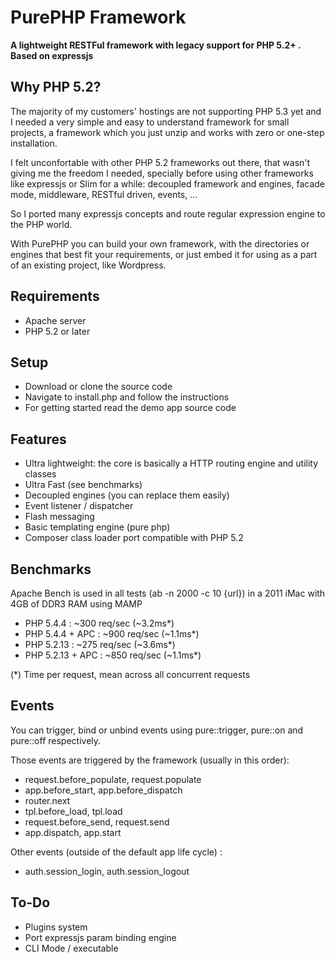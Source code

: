 # PurePHP Framework

**A lightweight RESTFul framework with legacy support for PHP 5.2+ . Based on expressjs**

## Why PHP 5.2?

The majority of my customers' hostings are not supporting PHP 5.3 yet and I needed a very simple and easy to understand framework
for small projects, a framework which you just unzip and works with zero or one-step installation.

I felt unconfortable with other PHP 5.2 frameworks out there, that wasn't giving me the freedom I needed, specially before
using other frameworks like expressjs or Slim for a while: decoupled framework and engines, facade mode, middleware, RESTful driven, events, ...

So I ported many expressjs concepts and route regular expression engine to the PHP world.

With PurePHP you can build your own framework, with the directories or engines that best fit your requirements, or just embed it
for using as a part of an existing project, like Wordpress.

## Requirements

* Apache server
* PHP 5.2 or later

## Setup

* Download or clone the source code
* Navigate to install.php and follow the instructions
* For getting started read the demo app source code

## Features

* Ultra lightweight: the core is basically a HTTP routing engine and utility classes
* Ultra Fast (see benchmarks)
* Decoupled engines (you can replace them easily)
* Event listener / dispatcher
* Flash messaging
* Basic templating engine (pure php)
* Composer class loader port compatible with PHP 5.2

## Benchmarks

Apache Bench is used in all tests (ab -n 2000 -c 10 {url}) in
a 2011 iMac with 4GB of DDR3 RAM using MAMP

* PHP 5.4.4 :  ~300 req/sec (~3.2ms*)
* PHP 5.4.4 + APC :  ~900 req/sec (~1.1ms*)
* PHP 5.2.13 :  ~275 req/sec (~3.6ms*)
* PHP 5.2.13 + APC :  ~850 req/sec (~1.1ms*)

(*) Time per request, mean across all concurrent requests

## Events

You can trigger, bind or unbind events using pure::trigger, pure::on and
pure::off respectively.

Those events are triggered by the framework (usually in this order):

* request.before_populate, request.populate
* app.before_start, app.before_dispatch
* router.next
* tpl.before_load, tpl.load
* request.before_send, request.send
* app.dispatch, app.start


Other events (outside of the default app life cycle) :

* auth.session_login, auth.session_logout


## To-Do

* Plugins system
* Port expressjs param binding engine
* CLI Mode / executable